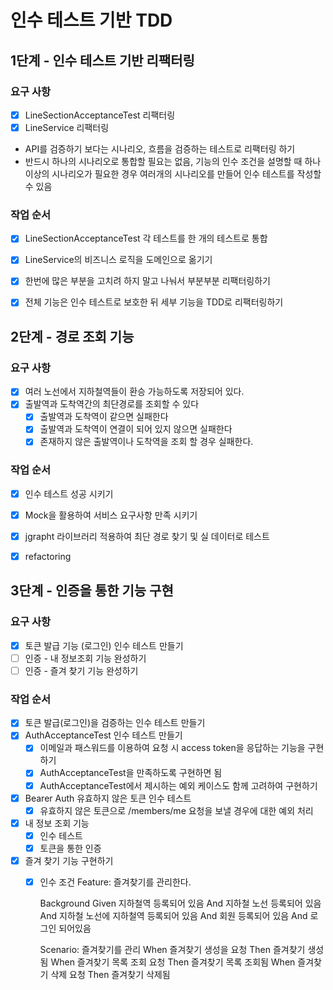 # 인수 테스트 기반 TDD

## 1단계 - 인수 테스트 기반 리팩터링

### 요구 사항
- [X] LineSectionAcceptanceTest 리팩터링
- [X] LineService 리팩터링
* API를 검증하기 보다는 시나리오, 흐름을 검증하는 테스트로 리팩터링 하기
* 반드시 하나의 시나리오로 통합할 필요는 없음, 기능의 인수 조건을 설명할 때 하나 이상의 시나리오가 필요한 경우 여러개의 시나리오를 만들어 인수 테스트를 작성할 수 있음

### 작업 순서
- [X] LineSectionAcceptanceTest 각 테스트를 한 개의 테스트로 통합
- [X] LineService의 비즈니스 로직을 도메인으로 옮기기
- [X] 한번에 많은 부분을 고치려 하지 말고 나눠서 부분부분 리팩터링하기
- [X] 전체 기능은 인수 테스트로 보호한 뒤 세부 기능을 TDD로 리팩터링하기


## 2단계 - 경로 조회 기능
### 요구 사항
- [X] 여러 노선에서 지하철역들이 환승 가능하도록 저장되어 있다.
- [X] 출발역과 도착역간의 최단경로를 조회할 수 있다
    - [X] 출발역과 도착역이 같으면 실패한다
    - [X] 출발역과 도착역이 연결이 되어 있지 않으면 실패한다
    - [X] 존재하지 않은 출발역이나 도착역을 조회 할 경우 실패한다.

### 작업 순서
- [X] 인수 테스트 성공 시키기
- [X] Mock을 활용하여 서비스 요구사항 만족 시키기
- [X] jgrapht 라이브러리 적용하여 최단 경로 찾기 및 실 데이터로 테스트
- [X] refactoring


## 3단계 - 인증을 통한 기능 구현
### 요구 사항
- [X] 토큰 발급 기능 (로그인) 인수 테스트 만들기
- [ ] 인증 - 내 정보조회 기능 완성하기
- [ ] 인증 - 즐겨 찾기 기능 완성하기

### 작업 순서
- [X] 토큰 발급(로그인)을 검증하는 인수 테스트 만들기
- [X] AuthAcceptanceTest 인수 테스트 만들기
  - [X] 이메일과 패스워드를 이용하여 요청 시 access token을 응답하는 기능을 구현하기
  - [X] AuthAcceptanceTest을 만족하도록 구현하면 됨
  - [X] AuthAcceptanceTest에서 제시하는 예외 케이스도 함께 고려하여 구현하기
- [X] Bearer Auth 유효하지 않은 토큰 인수 테스트
  - [X] 유효하지 않은 토큰으로 /members/me 요청을 보낼 경우에 대한 예외 처리
- [X] 내 정보 조회 기능
  - [X] 인수 테스트
  - [X] 토큰을 통한 인증
- [X] 즐겨 찾기 기능 구현하기
  - [X] 인수 조건
    Feature: 즐겨찾기를 관리한다.

       Background
       Given 지하철역 등록되어 있음
       And 지하철 노선 등록되어 있음
       And 지하철 노선에 지하철역 등록되어 있음
       And 회원 등록되어 있음
       And 로그인 되어있음

       Scenario: 즐겨찾기를 관리
       When 즐겨찾기 생성을 요청
       Then 즐겨찾기 생성됨
       When 즐겨찾기 목록 조회 요청
       Then 즐겨찾기 목록 조회됨
       When 즐겨찾기 삭제 요청
       Then 즐겨찾기 삭제됨
    

  

